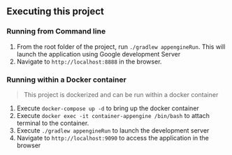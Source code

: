 ## Executing this project
### Running from Command line 
1. From the root folder of the project, run `./gradlew appengineRun`. This will launch the application using Google development Server
1. Navigate to `http://localhost:8888` in the browser. 

### Running within a Docker container 
> This project is dockerized and can be run within a docker container

1. Execute `docker-compose up -d` to bring up the docker container
1. Execute `docker exec -it container-appengine /bin/bash` to attach terminal to the container.
1. Execute `./gradlew appengineRun` to launch the development server
1. Navigate to `http://localhost:9090` to access the application in the browser
